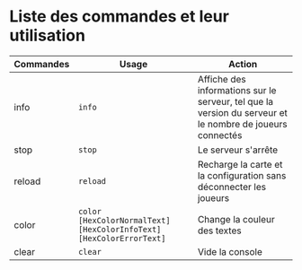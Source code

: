 <!-- TITLE: Commandes -->
<!-- SUBTITLE: Les commandes utilisable dans le Terminal -->

# Liste des commandes et leur utilisation
| Commandes | Usage | Action |
| -------- | -------- | -------- |
|  info | `info` | Affiche des informations sur le serveur, tel que la version du serveur et le nombre de joueurs connectés |
| stop | `stop` | Le serveur s'arrête |
| reload | `reload` | Recharge la carte et la configuration sans déconnecter les joueurs |
| color | `color [HexColorNormalText] [HexColorInfoText] [HexColorErrorText]` | Change la couleur des textes |
|clear | `clear` | Vide la console |